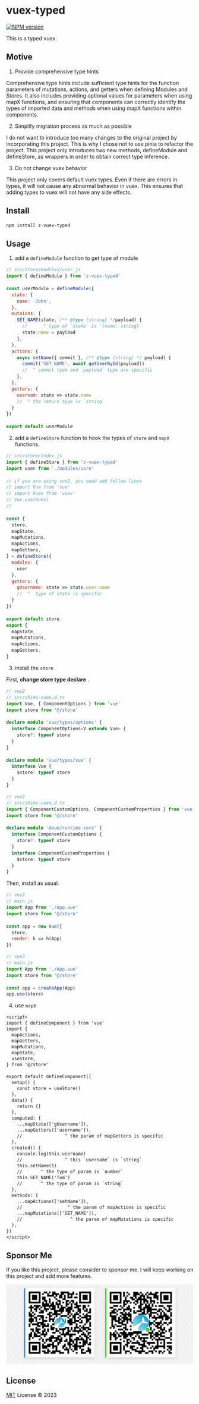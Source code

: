 # vuex-typed

[![NPM version](https://img.shields.io/npm/v/z-vuex-typed?color=a1b858&label=)](https://www.npmjs.com/package/z-vuex-typed)

This is a typed vuex.

## Motive

1. Provide comprehensive type hints

Comprehensive type hints include sufficient type hints for the function parameters of mutations, actions, and getters when defining Modules and Stores. It also includes providing optional values for parameters when using mapX functions, and ensuring that components can correctly identify the types of imported data and methods when using mapX functions within components.

2. Simplify migration process as much as possible

I do not want to introduce too many changes to the original project by incorporating this project. This is why I chose not to use pinia to refactor the project. This project only introduces two new methods, defineModule and defineStore, as wrappers in order to obtain correct type inference.

3. Do not change vuex behavior

This project only covers default vuex types. Even if there are errors in types, it will not cause any abnormal behavior in vuex. This ensures that adding types to vuex will not have any side effects.

## Install

```bash
npm install z-vuex-typed
```

## Usage

1. add a `defineModule` function to get type of module

```js
// src/store/modules/user.js
import { defineModule } from 'z-vuex-typed'

const userModule = defineModule({
  state: {
    name: 'John',
  },
  mutaions: {
    SET_NAME(state, /** @type {string} */payload) {
      //      ^ type of `state` is `{name: string}`
      state.name = payload
    },
  },
  actions: {
    async setName({ commit }, /** @type {string} */ payload) {
      commit('SET_NAME', await getUserById(payload))
      //  ^ commit type and `payload` type are specific
    },
  },
  getters: {
    usernam: state => state.name
    //  ^ the return type is `string`
  }
})

export default userModule
```

2. add a `defineStore` function to hook the types of `store` and `mapX` functions.

```js
// src/store/index.js
import { defineStore } from 'z-vuex-typed'
import user from './modules/usre'

// if you are using vue2, you need add follow lines
// import Vue from 'vue'
// import Vuex from 'vuex'
// Vue.use(Vuex)
//

const {
  store,
  mapState,
  mapMutations,
  mapActions,
  mapGetters,
} = defineStore({
  modules: {
    user
  },
  getters: {
    gUsername: state => state.user.name
    //  ^  type of state is specific
  }
})

export default store
export {
  mapState,
  mapMutations,
  mapActions,
  mapGetters,
}
```

3. install the `store`

First, **change store type declare** .

```ts
// vue2
// src/shims-vuex.d.ts
import Vue, { ComponentOptions } from 'vue'
import store from '@/store'

declare module 'vue/types/options' {
  interface ComponentOptions<V extends Vue> {
    store?: typeof store
  }
}

declare module 'vue/types/vue' {
  interface Vue {
    $store: typeof store
  }
}
```

```ts
// vue3
// src/shims-vuex.d.ts
import { ComponentCustomOptions, ComponentCustomProperties } from 'vue'
import store from '@/store'

declare module '@vue/runtime-core' {
  interface ComponentCustomOptions {
    store?: typeof store
  }
  interface ComponentCustomProperties {
    $store: typeof store
  }
}
```

Then, install as usual.

```js
// vue2
// main.js
import App from './App.vue'
import store from '@/store'

const app = new Vue({
  store,
  render: h => h(App)
})
```

```js
// vue3
// main.js
import App from './App.vue'
import store from '@/store'

const app = createApp(App)
app.use(store)
```

4. use `mapX`

```vue
<script>
import { defineComponent } from 'vue'
import {
  mapActions,
  mapGetters,
  mapMutations,
  mapState,
  useStore,
} from '@/store'

export default defineComponent({
  setup() {
    const store = useStore()
  },
  data() {
    return {}
  },
  computed: {
    ...mapState(['gUsername']),
    ...mapGetters(['username']),
    //                ^ the param of mapGetters is specific
  },
  created() {
    console.log(this.username)
    //                ^ this `username` is `string`
    this.setName(1)
    //       ^ the type of param is `number`
    this.SET_NAME('Tom')
    //       ^ the type of param is `string`
  },
  methods: {
    ...mapActions(['setName']),
    //                 ^ the param of mapActions is specific
    ...mapMutations(['SET_NAME']),
    //                  ^ the param of mapMutations is specific
  },
})
</script>
```

## Sponsor Me

If you like this project, please consider to sponsor me. I will keep working on this project and add more features.

![sponsor](./images/sponsor.png)

## License

[MIT](./LICENSE) License © 2023
